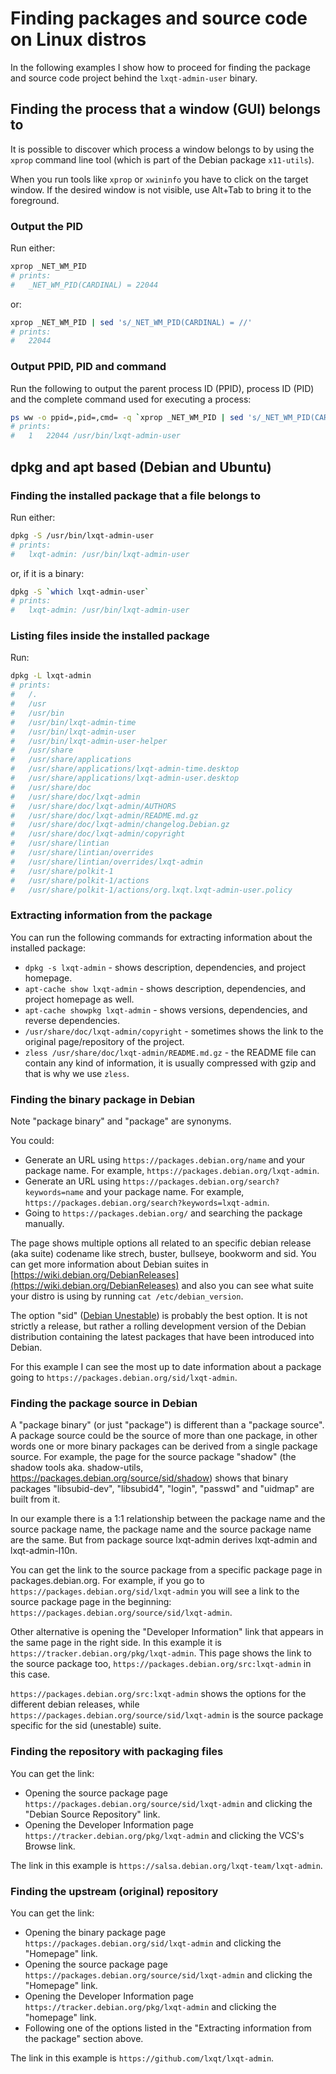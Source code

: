 # Finding packages and source code on Linux distros

In the following examples I show how to proceed for finding the package and source code project behind the `lxqt-admin-user` binary.

## Finding the process that a window (GUI) belongs to

It is possible to discover which process a window belongs to by using the `xprop` command line tool (which is part of the Debian package `x11-utils`).

When you run tools like `xprop` or `xwininfo` you have to click on the target window. If the desired window is not visible, use Alt+Tab to bring it to the foreground.

### Output the PID

Run either:

```sh
xprop _NET_WM_PID
# prints:
#   _NET_WM_PID(CARDINAL) = 22044
```

or:

```sh
xprop _NET_WM_PID | sed 's/_NET_WM_PID(CARDINAL) = //'
# prints:
#   22044
```

### Output PPID, PID and command

Run the following to output the parent process ID (PPID), process ID (PID) and the complete command used for executing a process:

```sh
ps ww -o ppid=,pid=,cmd= -q `xprop _NET_WM_PID | sed 's/_NET_WM_PID(CARDINAL) = //'`
# prints:
#   1   22044 /usr/bin/lxqt-admin-user
```

## dpkg and apt based (Debian and Ubuntu)

### Finding the installed package that a file belongs to

Run either:

```sh
dpkg -S /usr/bin/lxqt-admin-user
# prints:
#   lxqt-admin: /usr/bin/lxqt-admin-user
```

or, if it is a binary:

```sh
dpkg -S `which lxqt-admin-user`
# prints:
#   lxqt-admin: /usr/bin/lxqt-admin-user
```
### Listing files inside the installed package

Run:

```sh
dpkg -L lxqt-admin
# prints:
#   /.
#   /usr
#   /usr/bin
#   /usr/bin/lxqt-admin-time
#   /usr/bin/lxqt-admin-user
#   /usr/bin/lxqt-admin-user-helper
#   /usr/share
#   /usr/share/applications
#   /usr/share/applications/lxqt-admin-time.desktop
#   /usr/share/applications/lxqt-admin-user.desktop
#   /usr/share/doc
#   /usr/share/doc/lxqt-admin
#   /usr/share/doc/lxqt-admin/AUTHORS
#   /usr/share/doc/lxqt-admin/README.md.gz
#   /usr/share/doc/lxqt-admin/changelog.Debian.gz
#   /usr/share/doc/lxqt-admin/copyright
#   /usr/share/lintian
#   /usr/share/lintian/overrides
#   /usr/share/lintian/overrides/lxqt-admin
#   /usr/share/polkit-1
#   /usr/share/polkit-1/actions
#   /usr/share/polkit-1/actions/org.lxqt.lxqt-admin-user.policy
```

### Extracting information from the package

You can run the following commands for extracting information about the installed package:
- `dpkg -s lxqt-admin` - shows description, dependencies, and project homepage.
- `apt-cache show lxqt-admin` - shows description, dependencies, and project homepage as well.
- `apt-cache showpkg lxqt-admin` - shows versions, dependencies, and reverse dependencies.
- `/usr/share/doc/lxqt-admin/copyright` - sometimes shows the link to the original page/repository of the project.
- `zless /usr/share/doc/lxqt-admin/README.md.gz` - the README file can contain any kind of information, it is usually compressed with gzip and that is why we use `zless`.

### Finding the binary package in Debian

Note "package binary" and "package" are synonyms.

You could:

- Generate an URL using `https://packages.debian.org/name` and your package name. For example, `https://packages.debian.org/lxqt-admin`.
- Generate an URL using `https://packages.debian.org/search?keywords=name` and your package name. For example, `https://packages.debian.org/search?keywords=lxqt-admin`.
- Going to `https://packages.debian.org/` and searching the package manually.

The page shows multiple options all related to an specific debian release (aka suite) codename like strech, buster, bullseye, bookworm and sid. You can get more information about Debian suites in [https://wiki.debian.org/DebianReleases](https://wiki.debian.org/DebianReleases) and also you can see what suite your distro is using by running `cat /etc/debian_version`.

The option "sid" ([Debian Unestable](https://wiki.debian.org/DebianUnstable)) is probably the best option. It is not strictly a release, but rather a rolling development version of the Debian distribution containing the latest packages that have been introduced into Debian.

For this example I can see the most up to date information about a package going to `https://packages.debian.org/sid/lxqt-admin`.

### Finding the package source in Debian

A "package binary" (or just "package") is different than a "package source". A package source could be the source of more than one package, in other words one or more binary packages can be derived from a single package source. For example, the page for the source package "shadow" (the shadow tools aka. shadow-utils, https://packages.debian.org/source/sid/shadow) shows that binary packages "libsubid-dev", "libsubid4", "login", "passwd" and "uidmap" are built from it.

In our example there is a 1:1 relationship between the package name and the source package name, the package name and the source package name are the same. But from package source lxqt-admin derives lxqt-admin and lxqt-admin-l10n.

You can get the link to the source package from a specific package page in packages.debian.org. For example, if you go to `https://packages.debian.org/sid/lxqt-admin` you will see a link to the source package page in the beginning: `https://packages.debian.org/source/sid/lxqt-admin`.

Other alternative is opening the "Developer Information" link that appears in the same page in the right side. In this example it is `https://tracker.debian.org/pkg/lxqt-admin`. This page shows the link to the source package too, `https://packages.debian.org/src:lxqt-admin` in this case.

`https://packages.debian.org/src:lxqt-admin` shows the options for the different debian releases, while `https://packages.debian.org/source/sid/lxqt-admin` is the source package specific for the sid (unestable) suite.

### Finding the repository with packaging files

You can get the link:
- Opening the source package page `https://packages.debian.org/source/sid/lxqt-admin` and clicking the "Debian Source Repository" link.
- Opening the Developer Information page `https://tracker.debian.org/pkg/lxqt-admin` and clicking the VCS's Browse link.

The link in this example is `https://salsa.debian.org/lxqt-team/lxqt-admin`.

### Finding the upstream (original) repository

You can get the link:
- Opening the binary package page `https://packages.debian.org/sid/lxqt-admin` and clicking the "Homepage" link.
- Opening the source package page `https://packages.debian.org/source/sid/lxqt-admin` and clicking the "Homepage" link.
- Opening the Developer Information page `https://tracker.debian.org/pkg/lxqt-admin` and clicking the "homepage" link.
- Following one of the options listed in the "Extracting information from the package" section above.

The link in this example is `https://github.com/lxqt/lxqt-admin`.
